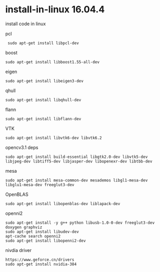 # install-in-linux 16.04.4
install code in linux

pcl

     sudo apt-get install libpcl-dev 

boost

    sudo apt-get install libboost1.55-all-dev

eigen

    sudo apt-get install libeigen3-dev

qhull

    sudo apt-get install libqhull-dev

flann

    sudo apt-get install libflann-dev

VTK

    sudo apt-get install libvtk6-dev libvtk6.2

opencv3.1 deps

    sudo apt-get install build-essential libgtk2.0-dev libvtk5-dev libjpeg-dev libtiff5-dev libjasper-dev libopenexr-dev libtbb-dev

mesa

    sudo apt-get install mesa-common-dev mesademos libgl1-mesa-dev libglu1-mesa-dev freeglut3-dev
OpenBLAS

    sudo apt-get install libopenblas-dev liblapack-dev 
    
openni2

    sudo apt-get install -y g++ python libusb-1.0-0-dev freeglut3-dev doxygen graphviz
    sudo apt-get install libudev-dev 
    apt-cache search openni2
    sudo apt-get install libopenni2-dev 
    
nivdia driver

    https://www.geforce.cn/drivers
    sudo apt-get install nvidia-384
